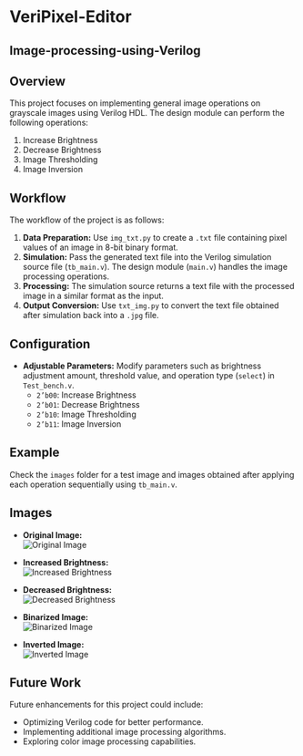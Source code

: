 # VeriPixel-Editor
## Image-processing-using-Verilog

## Overview
This project focuses on implementing general image operations on grayscale images using Verilog HDL. The design module can perform the following operations:
1. Increase Brightness
2. Decrease Brightness
3. Image Thresholding
4. Image Inversion

## Workflow
The workflow of the project is as follows:
1. **Data Preparation:** Use `img_txt.py` to create a `.txt` file containing pixel values of an image in 8-bit binary format.
2. **Simulation:** Pass the generated text file into the Verilog simulation source file (`tb_main.v`). The design module (`main.v`) handles the image processing operations.
3. **Processing:** The simulation source returns a text file with the processed image in a similar format as the input.
4. **Output Conversion:** Use `txt_img.py` to convert the text file obtained after simulation back into a `.jpg` file.

## Configuration
- **Adjustable Parameters:** Modify parameters such as brightness adjustment amount, threshold value, and operation type (`select`) in `Test_bench.v`.
  - `2’b00`: Increase Brightness
  - `2’b01`: Decrease Brightness
  - `2’b10`: Image Thresholding
  - `2’b11`: Image Inversion

## Example
Check the `images` folder for a test image and images obtained after applying each operation sequentially using `tb_main.v`.

## Images
- **Original Image:**\
  ![Original Image](https://github.com/Aryansh-kr/CurePolygon/assets/127012188/60b5ec19-5bde-4322-a85d-7d3a62d1a1a8)

- **Increased Brightness:**\
  ![Increased Brightness](https://github.com/Aryansh-kr/CurePolygon/assets/127012188/808df714-fe97-4e2f-9b11-d74ba902fcf9)

- **Decreased Brightness:**\
  ![Decreased Brightness](https://github.com/Aryansh-kr/CurePolygon/assets/127012188/3c9b2140-7935-4ed2-ab62-822fd64e8851)

- **Binarized Image:**\
  ![Binarized Image](https://github.com/Aryansh-kr/CurePolygon/assets/127012188/4a0a9b85-e499-4dab-aae6-3c67748a6aba)

- **Inverted Image:**\
  ![Inverted Image](https://github.com/Aryansh-kr/CurePolygon/assets/127012188/d19d4f6b-7249-4617-91a1-5694762af369)

## Future Work
Future enhancements for this project could include:
- Optimizing Verilog code for better performance.
- Implementing additional image processing algorithms.
- Exploring color image processing capabilities.


